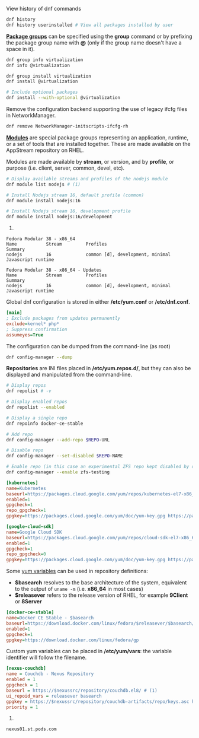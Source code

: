 View history of dnf commands

```sh
dnf history
dnf history userinstalled # View all packages installed by user
```

[**Package groups**](https://docs.fedoraproject.org/en-US/quick-docs/getting-started-with-virtualization/) can be specified using the **group** command or by prefixing the package group name with **@** (only if the group name doesn't have a space in it).

```sh
dnf group info virtualization
dnf info @virtualization

dnf group install virtualization
dnf install @virtualization

# Include optional packages
dnf install --with-optional @virtualization
```

Remove the configuration backend supporting the use of legacy ifcfg files in NetworkManager.
```sh
dnf remove NetworkManager-initscripts-ifcfg-rh
```

[**Modules**](https://access.redhat.com/documentation/en-us/red_hat_enterprise_linux/8/html/installing_managing_and_removing_user-space_components/introduction-to-modules_using-appstream) are special package groups representing an application, runtime, or a set of tools that are installed together. 
These are made available on the AppStream repository on RHEL.

Modules are made available by **stream**, or version, and by **profile**, or purpose (i.e. client, server, common, devel, etc).

```sh
# Display available streams and profiles of the nodejs module
dnf module list nodejs # (1)

# Install Nodejs stream 16, default profile (common)
dnf module install nodejs:16

# Install Nodejs stream 16, development profile
dnf module install nodejs:16/development
```

1. 
``` title="Output on Fedora 38"
Fedora Modular 38 - x86_64
Name           Stream         Profiles                                 Summary                   
nodejs         16             common [d], development, minimal         Javascript runtime        

Fedora Modular 38 - x86_64 - Updates
Name           Stream         Profiles                                 Summary                   
nodejs         16             common [d], development, minimal         Javascript runtime      
```

Global dnf configuration is stored in either **/etc/yum.conf** or **/etc/dnf.conf**.

```ini
[main]
; Exclude packages from updates permanently
exclude=kernel* php*
; Suppress confirmation
assumeyes=True
```

The configuration can be dumped from the command-line (as root)
```sh
dnf config-manager --dump
```

**Repositories** are INI files placed in  **/etc/yum.repos.d/**, but they can also be displayed and manipulated from the command-line.

```sh title="Repositories"
# Display repos
dnf repolist # -v

# Display enabled repos
dnf repolist --enabled

# Display a single repo
dnf repoinfo docker-ce-stable

# Add repo
dnf config-manager --add-repo $REPO-URL

# Disable repo
dnf config-manager --set-disabled $REPO-NAME

# Enable repo (in this case an experimental ZFS repo kept disabled by default)
dnf config-manager --enable zfs-testing
```

```ini title="Example repos"
[kubernetes]
name=Kubernetes
baseurl=https://packages.cloud.google.com/yum/repos/kubernetes-el7-x86_64
enabled=1
gpgcheck=1
repo_gpgcheck=1
gpgkey=https://packages.cloud.google.com/yum/doc/yum-key.gpg https://packages.cloud.google.com/yum/doc/rpm-package-key.gpg

[google-cloud-sdk]
name=Google Cloud SDK
baseurl=https://packages.cloud.google.com/yum/repos/cloud-sdk-el7-x86_64
enabled=1
gpgcheck=1
repo_gpgcheck=0
gpgkey=https://packages.cloud.google.com/yum/doc/yum-key.gpg https://packages.cloud.google.com/yum/doc/rpm-package-key.gpg
```

Some [yum variables](https://access.redhat.com/documentation/en-us/red_hat_enterprise_linux/6/html/deployment_guide/sec-using_yum_variables) can be used in repository definitions:

- **$basearch** resolves to the base architecture of the system, equivalent to the output of `uname -m` (i.e. **x86\_64** in most cases)
- **$releasever** refers to the release version of RHEL, for example **9Client** or **8Server**

```ini hl_lines="3"
[docker-ce-stable]
name=Docker CE Stable - $basearch
baseurl=https://download.docker.com/linux/fedora/$releasever/$basearch/stable
enabled=1
gpgcheck=1
gpgkey=https://download.docker.com/linux/fedora/gp
```

Custom yum variables can be placed in **/etc/yum/vars**: the variable identifier will follow the filename.

```ini hl_lines="5 7"
[nexus-couchdb]
name = Couchdb - Nexus Repository
enabled = 1
gpgcheck = 1
baseurl = https://$nexussrc/repository/couchdb.el8/ # (1)
ui_repoid_vars = releasever basearch
gpgkey = https://$nexussrc/repository/couchdb-artifacts/repo/keys.asc https://$nexussrc/repository/couchdb-artifacts/repo/rpm-package-key.asc
priority = 1
```

1. 
``` title="/etc/yum/vars/nexussrc"
nexus01.st.pods.com
```